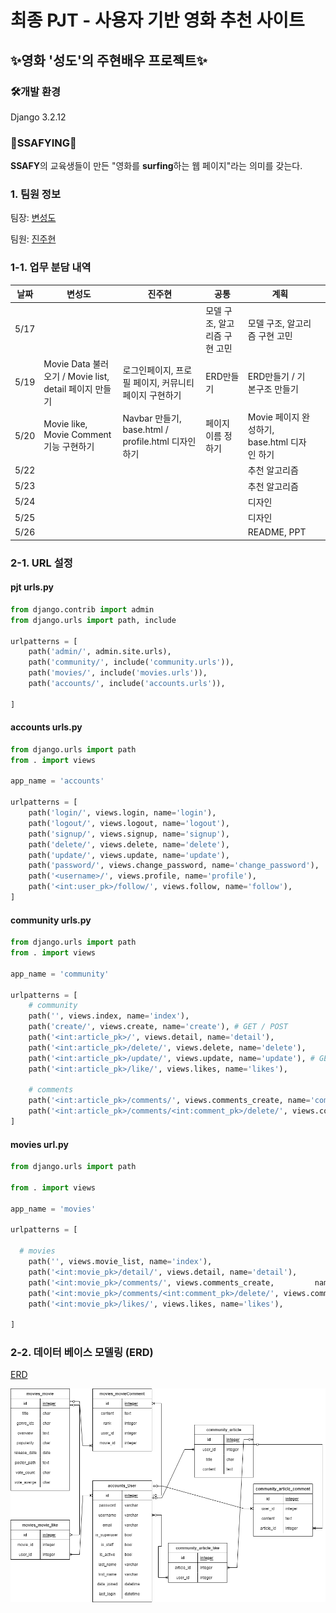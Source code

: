 # 최종 PJT - 사용자 기반 영화 추천 사이트

## ✨영화 '성도'의 주현배우 프로젝트✨



### 🛠개발 환경

Django 3.2.12



### 🌊SSAFYING🌊

**SSAFY**의 교육생들이 만든 "영화를 **surfing**하는 웹 페이지"라는 의미를 갖는다.



### 1. 팀원 정보

팀장: [변성도](https://github.com/ppepeppe) 

팀원: [진주현](https://github.com/bonfire8)



### 1-1. 업무 분담 내역

| 날짜 | 변성도                                                  | 진주현                                                | 공통                          | 계획                                         |      |
| ---- | ------------------------------------------------------- | ----------------------------------------------------- | ----------------------------- | -------------------------------------------- | ---- |
| 5/17 |                                                         |                                                       | 모델 구조, 알고리즘 구현 고민 | 모델 구조,  알고리즘 구현 고민               |      |
| 5/19 | Movie  Data 불러오기 / Movie list, detail 페이지 만들기 | 로그인페이지, 프로필 페이지, 커뮤니티 페이지 구현하기 | ERD만들기                     | ERD만들기 / 기본구조  만들기                 |      |
| 5/20 | Movie like, Movie Comment 기능 구현하기                 | Navbar 만들기, base.html / profile.html 디자인 하기   | 페이지 이름 정하기            | Movie 페이지 완성하기, base.html 디자인 하기 |      |
| 5/22 |                                                         |                                                       |                               | 추천 알고리즘                                |      |
| 5/23 |                                                         |                                                       |                               | 추천 알고리즘                                |      |
| 5/24 |                                                         |                                                       |                               | 디자인                                       |      |
| 5/25 |                                                         |                                                       |                               | 디자인                                       |      |
| 5/26 |                                                         |                                                       |                               | README, PPT                                  |      |

### 2-1. URL 설정

#### pjt urls.py

```python
from django.contrib import admin
from django.urls import path, include

urlpatterns = [
    path('admin/', admin.site.urls),
    path('community/', include('community.urls')),
    path('movies/', include('movies.urls')),
    path('accounts/', include('accounts.urls')),

]
```

#### accounts urls.py

```python
from django.urls import path
from . import views

app_name = 'accounts'

urlpatterns = [
    path('login/', views.login, name='login'),
    path('logout/', views.logout, name='logout'),
    path('signup/', views.signup, name='signup'),
    path('delete/', views.delete, name='delete'),
    path('update/', views.update, name='update'),
    path('password/', views.change_password, name='change_password'),
    path('<username>/', views.profile, name='profile'),
    path('<int:user_pk>/follow/', views.follow, name='follow'),
]

```

#### community urls.py

```python
from django.urls import path
from . import views

app_name = 'community'

urlpatterns = [
    # community
    path('', views.index, name='index'),
    path('create/', views.create, name='create'), # GET / POST
    path('<int:article_pk>/', views.detail, name='detail'),
    path('<int:article_pk>/delete/', views.delete, name='delete'),
    path('<int:article_pk>/update/', views.update, name='update'), # GET / POST
    path('<int:article_pk>/like/', views.likes, name='likes'),
    
    # comments
    path('<int:article_pk>/comments/', views.comments_create, name='comments_create'),
    path('<int:article_pk>/comments/<int:comment_pk>/delete/', views.comments_delete, name='comments_delete'),
]

```

#### movies url.py
```python
from django.urls import path

from . import views

app_name = 'movies'

urlpatterns = [

  # movies
    path('', views.movie_list, name='index'),
	path('<int:movie_pk>/detail/', views.detail, name='detail'),
	path('<int:movie_pk>/comments/', views.comments_create, 		name='comments_create'),
	path('<int:movie_pk>/comments/<int:comment_pk>/delete/', views.comments_delete, name='comments_delete'),
	path('<int:movie_pk>/likes/', views.likes, name='likes'),

]
```



### 2-2. 데이터 베이스 모델링 (ERD)

[ERD](https://viewer.diagrams.net/?tags=%7B%7D&highlight=0000ff&edit=_blank&layers=1&nav=1&title=erd.drawio#R7V1dc%2BI6Ev01ebxTlo35eJyQ7OxWzezeysytu%2FtEabAC3mssyhZJmF%2B%2FMlgyuIFYWWMZSVWpChZG4O6jPu7TlnQXTFdvXzK8Xn6jEUnufC96uwse7nwfecGY%2FytatvuWcDDaNyyyOCpPqhq%2Bx7%2BI%2BGTZuokjkh%2BdyChNWLw%2BbpzTNCVzdtSGs4y%2BHp%2F2TJPjb13jBQEN3%2Bc4ga1%2FxhFb7lvH%2Fqhq%2FzuJF0vxzWg42b%2BzwuLk8kryJY7o60FT8HgXTDNK2f7V6m1KksJ4wi77z%2F3tzLvyh2UkZU0%2BQP785Wdf%2FvHzIf%2FnPXp4pH98ftz%2BVvbygpNNecEr%2BhKTfLb7V%2F5wthXW4NewLl4y%2FLNous8ZzljptMDjDdwNDMcpyXgD2h0nCV7n8e70fcsyTqKveEs3THQkju6f4zcSPe19VpzL3feVd1YcFp0%2F886%2Flz%2BmeBsn8SLlr%2BfcAsU33mck57%2FlK85ZeQa0kbhgkjHydtBU2uwLoSvCsi0%2FpXx3WLqvxO%2BgPHytwIDGZdvyAAiBADAuAbiQPVc%2B4i9KNym4zAcuu%2BympwJ090uaxb8K5ySlMQ9dtzt%2BjVcJTjmacVRruqe70btzQZwkU5rQwr8pTQlwcXFSlNH1D5wtCCsb1jRO2c4O4T3%2F45aZep%2FCu5D%2F1ik%2FRtUx%2FytOz9iUpjnLOJSKPgj36CspvHrP6LrsNCHPov%2BstHvx%2BidljK7O%2Bv%2FiKHgfFCUKgqYouBYIAgACfvo5GPDrZzFOnnh8xOki2TttFy5x5bQTnj1pa2nfuuHro5Nycz4nu4i3jKOIpM394Tf2x4EDJor2LzurrKLcG0542Ekx4wNkk0Y5cKr8nR%2F38wD6mce6BY92ep0tQu%2F%2B3Pt8jedxuvi6%2F%2BSwhoawKzS8HfvOdHCEjgkaMYF3RSYY6maCIQABi1ly%2Ftatm%2FhAolj0939yQdjYI6YP9xHw9HyJe08EnbjessA%2FdoFfe%2BA%2FgbVuA%2F8EgGBB0ozM4hJzJgT%2FcWOvmD7khZxgT%2FRv7nvLor8PoeDCf9fhH%2Fm6478PtdtitL3E5NWY%2BC%2Bh7ghADPLDRI%2B8MYMJQMH5tjEAlH8dA3TOAKF2BoDq8JquNwnOYrY1hwOCxp4xftxDxdfwJEDB%2BbZxABR%2BHQd0zgFj7RwAVeGMJNxQZBZx%2FJnDAsPGvjF%2B5EP5tweuvioLNHe%2BZSwQwKzQsUDXLCAfVtT3OBBMCNc05%2BibrYvHEE0hAYl2RwIBzP0Ml4MUnG8ZCfiwFOhIoHMSaPxk8NVIANaFXigjszkHnu7A0GIiMGnsGdPHfQArQKbLQc2dbxkHIIgFxwGdc8BINwcgmA%2FuOADzi1jolgjaIwHU3DXGD3yY%2BhlOAgrOt4wEAqgMHk7nm9LVily4FbRoVp%2Bcnqc4rQ9Nrnb37pK4ZgSuMK8vaP4MYV8m9g1gEmfSzL7AZW%2FS0%2FCO3b65fQp4sIzLB66y03pCp84H2qf3DU7c3nP3XrqNu7VkTiLdccLAuqqOgvNtIwA3vbsHBKB9mt8APueX4fQvc6K%2Fm%2BAtTQGf5buRjKAb%2F9tGAG6adw8IQP9EvwFUBjc5yWbadaEWScBN9JaLXpwQAM0nATfZ%2BxwcXF2%2FDySgfa5fCOXAXU3PJBYIXVVfmuLEAo%2FGs4CC%2F21jAagL4vnuuc589kd%2BARQWl%2FSDxjfuo6sFbSfhtV7Tl0Phdmr6IZTwtLN2izX90Cl40hQ3q%2BC1WNNXwINtNO4UvdaTOXU%2B0F7TD6Ggt8Z5%2Fkoz3azQYi7nFD25QvOJeVk4M%2FwhbQX%2FW0YCQ6fo9YAEtNf1h1DQK6o6KV6ZM01n6AQ9aQoo6JlPAgr%2Bt40EoKDnSKBzEtBf2x9ChZCscJyYQwHNnWL8mIcyoAUU0Nz%2FtlEA1AodBXRPAdor%2B0MoCsb5LN%2BsSVYkBHdT%2F%2B6zZw4fjBp7yPgAAGXAn5Tqpv6rkkFz51tGBqIE7chAKxloX853dGJSMCcDhp%2BfjaEAiXVHASMoAhpOAQrOt40C3KYePaAA%2FWv5jk7s%2BZzP8JzFL%2BZUBiTYHQeMoARoOge4TT3OWcZt6tEHDtC%2BlO8IaoMJN9PMqOrwyG3pIU0BNUDzSwMK%2FreNBtxagH2gAe2r%2BYovO8DBc5wZxwNuTUDpcCj%2FWcADbg3Ac3CA8qDjgc55IPC08wCUBiPM8Oy%2F3NYkMoYIJNwdEYyhCFjs8cdi7bx%2FTSZQAIBtTOBmEveBCbRPJR5DgXAnDCV0EafmEIGbUSxNAZVAG4jATSE%2BZ5nLW3zMkviv88CwaDUQMelS7O%2FReIMP%2F2qh24l6zShcYTGQ8e1t8CHiiKGLgYydmCc97Tb4UMKDZUw%2BceJe6ymdOh9oXwxkArU94xZ2lFB3pDA58XTfbZBCN%2F63jQScrtcDEtC%2BGMgEynqmLfE%2BcZqeNMXNrhLYjf8t4wDkwURxTlerTRqz7axw%2FDxxml5xry60OdW522h4rcCNPJfFta7qVQPidmQ95J1YsV03e7eo61VAd%2FyNvJtN4lpU9lQQYR2ju7Su9bTuA6ygXdxDnvmJXQV2xwzIszG1U0GAdUzglnzvAxNoV%2FiQBx%2F%2FYDG7kNjfHg%2B4Jd%2BlLcQqEoeSjtmzeFTcbxsJILfkex9IQP9yvwhBubDQaYtLNYYHUHPHmD%2FyoSrIbaLb2VflAQX3W8cDUDcEhZ5Z0XIpHlhU8BmLmZeq82%2BuWPBBTtprv%2BCDbm9TR4TM3tWxArqjcYRuVtZrs%2BCjgAjrmN3JfO1neOqsoL%2Fgg6DMZ1zBBzmhT9pCSAq3xwwdIcA2JvCd1tcHJtBf8BF%2BN1nqU0jpzR%2F49kl96oqOPTTgNnjsAw30oOTjQ8FQSL0mJQW%2B2%2BixssUJadD8pEABAdaxAdQPYeHHLd2zfzcUa%2FWUMTxsuiXL9dbuQb7T99qv%2BvjNtwPsTdXHh%2FqedhZvs%2BrjO21P2kJ85%2B3ReJtVHwVE2EbrgdP62k%2Fy1FlBf9UngFqfiTle4OS%2ByhYn5vveBjl0hADryMApfn0gA%2F2FnwAKfsY9AhA4ta%2ByhZVqnwICrGOCBmIRiRZEZGjc0jHbPpEEs5imj9U7%2BzxuTwXIL8iCrZJy9JI0%2BpxlO989PnF0%2FKDfcLoV%2FFG99Ytk9Af91w4%2BWXHNRLAI%2F9ps%2B2%2FZHT%2F4T%2FHOp1AcPrwdnvkgqIa8xUx%2BjL8%2B%2BBQ%2Fqj5UHIjPQFSVNxI53WRzcsGaYRlNmeCtcycGpTJTWLZpQELeCcjIxmznkRdy9IMvwPL3gk0PdEyhW4o1yL0aFvfXXn6qwiHsqCaIDlCto71tQEftAbrB0uV9AvRv3ifPGxyjejS%2BAqx3PfxOspibeKfAX8T6uxAOUc8g7NeQJ7ZqU0VwUBsKaDLpFsHiOm4FwYoh%2BeOQG%2FctatYhN%2Flg0KxtABHWa0NXRxyUhHqNOE8NcTJaikgrI%2BYoDC7HTH7QOGS2d3sgFynpDdKDSY3WRx%2BE%2BqDWUVDv6OpYbyB99AHrH2X4NiPyu4iW66q9D%2Bmgb%2FcLo9oKnaEYnqqQHtc6GtQ7ujqkG0zz7AzSh2%2B1CGnFkP9xSE%2BaBumwbzHaH7cUo4Ox7hgNVSrdMfqGET1sen8tdbLeQHpYVxM%2BCunRQDek4VN1uiF96rbjLMreB4%2FfN%2FDUV2Tw61JUU%2FBMah2hrjWtwY2ItFWehcZHIdEbvBMUT%2BRZ3QdKscnu%2B1gXcwp7g%2FWwrfxseLX8jB9mlLLD0zO8Xn6jESnO%2BB8%3D)

![ERD](README.assets/image-20220519151234443.png)

